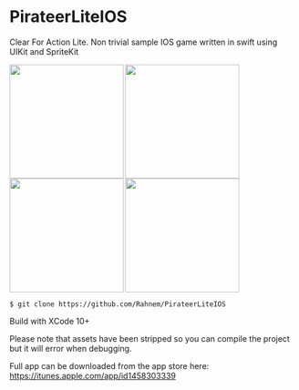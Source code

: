 # PirateerLiteIOS
Clear For Action Lite. Non trivial sample IOS game written in swift using UIKit and SpriteKit

<img src=https://i.imgur.com/zKiYhXe.png width=200 align=left>
<img src=https://i.imgur.com/fojw7XV.png width=200 align=left>
<img src=https://i.imgur.com/StHfp8y.png width=200 align=left>
<img src=https://i.imgur.com/vlWssIK.png width=200>


    $ git clone https://github.com/Rahnem/PirateerLiteIOS

Build with XCode 10+

Please note that assets have been stripped so you can compile the project but it will error when debugging.

Full app can be downloaded from the app store here:
https://itunes.apple.com/app/id1458303339
